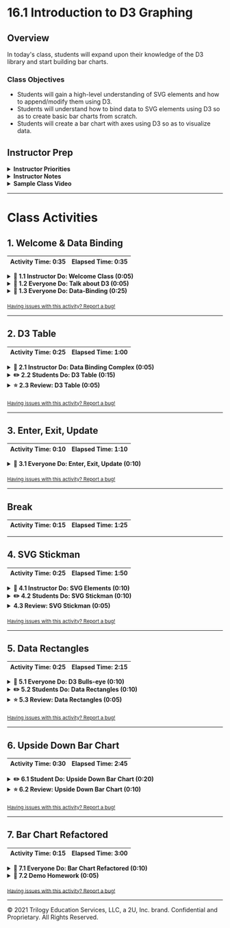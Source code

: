 # 16.1 Introduction to D3 Graphing

## Overview

In today's class, students will expand upon their knowledge of the D3 library and start building bar charts.

### Class Objectives

* Students will gain a high-level understanding of SVG elements and how to append/modify them using D3.
* Students will understand how to bind data to SVG elements using D3 so as to create basic bar charts from scratch.
* Students will create a bar chart with axes using D3 so as to visualize data.

## Instructor Prep

<details>
  <summary><strong>Instructor Priorities</strong></summary>

* Students should have a firm understanding of scalable vector graphics and their benefits over other image formats.

* Students should be able to append SVG elements to a web page and style them according to a dataset

* The class should have a firm understanding of how to bind SVG elements to data through using D3.

* Students should feel confident in their ability to create a basic bar chart with axes using D3 and SVG elements.

</details>

<details>
  <summary><strong>Instructor Notes</strong></summary>

* The overall purpose of today's lesson is to have students create a basic bar chart and walk away with an understanding of some key D3 concepts.

* D3 can be very daunting at first. Let your students know that practice makes perfect in this case and that, the more they work with this library, the more sense it will make to them.

* Please reference our [Student FAQ](../../../05-Instructor-Resources/README.md#unit-16-d3) for answers to questions frequently asked by students of this program. If you have any recommendations for additional questions, feel free to log an issue or a pull request with your desired additions.

* Have your TAs reference the [6.3-TimeTracker](TimeTracker.xlsx) to help keep track of time during class.

</details>

<details>
  <summary><strong>Sample Class Video</strong></summary>

* To view an example class lecture visit (Note video may not reflect latest lesson plan):
  [Class Video](https://codingbootcamp.hosted.panopto.com/Panopto/Pages/Viewer.aspx?id=0d99d7a9-0342-41f4-94ca-a87b00084283)

</details>

- - -

# Class Activities

## 1. Welcome & Data Binding

| Activity Time:       0:35 |  Elapsed Time:      0:35  |
|---------------------------|---------------------------|

<details>
  <summary><strong>📣 1.1 Instructor Do: Welcome Class (0:05)</strong></summary>

* Take a moment to welcome your class and introduce them to this weeks topic: D3!

* We briefly discussed D3 a few weeks ago when we first began learning about web technologies, but we'll start class off by slacking out the following links for students to browse for a few minutes:

* [D3 Official Website](https://d3js.org/)

* [D3 Gallery](https://github.com/d3/d3/wiki/Gallery)

* Students should expect to be called on to tell the class something they've learned about D3.

* Send out the following files for students to reference as they progress through this week's activities:

  [D3_Reference_Guide](../Supplemental/D3_Reference_Guide.pdf)

  [StudentGuide](../StudentGuide.md)

</details>

<details>
  <summary><strong>🎉 1.2 Everyone Do: Talk about D3 (0:05)</strong></summary>

* After students have had a few minutes to browse the links slacked out, have a few volunteers tell the class what they were able to learn about D3.

* Try asking students the following:

  1. What does D3 stand for?

     * Data-Driven-Documents

  2. What language is D3 written in?

     * Plain JavaScript, it's a JavaScript library.

  3. What are some examples of types of charts that can be created with D3?

     * Bar Charts, Line Charts, Bubble Charts, Tree Layouts. Even maps such as Choropleth maps can be created using D3.

  4. What are some of D3's features?

     * **Selections**: D3 makes it simple to create, read, and update elements in the DOM with its easy to follow method chaining syntax.

     * **Transitions**: D3 makes animating and transitioning elements on the page a breeze.

     * **Data-Binding**: D3 allows us to associate data with elements in the DOM, or elements which will appear in the DOM later. With this, we bind the data once and can programmatically change and update parts of the DOM as the data changes.

</details>

<details>
  <summary><strong>🎉 1.3 Everyone Do: Data-Binding (0:25)</strong></summary>

* Instructor Notes:

  * This activity should be live coded in the console as along with students. It is designed for students to explore how D3 data binding affects DOM elements.

  * Use the [demo.js](Activities/01-Evr_Binding_Data/Solved/demo.js) for guidance as you live code.

  * Take time and allow students to follow along and catch up when needed.

* Open [index.html](Activities/01-Evr_Binding_Data/Solved/index.html) in a browser window, send out the [unsolved folder](Activities/01-Evr_Binding_Data/Unsolved) and ask students to open [index.html](Activities/01-Evr_Binding_Data/Unsolved/index.html) in a browser and follow along. A javascript file has also been included if they choose to use it for notes.

  1. **.each()**

  * First, review with students how to select DOM elements using D3. Ask the students how they would go about selecting all of the `li` elements inside of `ul` tag. This code returns a selection object containing all of the `li` elements from the DOM.

  ![01-Evr_Binding_Data-each1](Images/01-Evr_Binding_Data-each1.png)

  * Chaining this selection object with the `.each()` method allows us to call a function on each of the elements in the object. In this case, we use the optional parameters `(d, i)` which, by default, is the data property of the element as well as its index in the selector object. This is very similar to using `.map()` or `.forEach()` to iterate through the array.

  * Here we use the `this` keyword to log the element.

  * The data object is undefined because we have yet to bind data to these elements.

    ![01-Evr_Binding_Data-each2](Images/01-Evr_Binding_Data-each2.png)

  2. **.data()**

  * Chaining .data() with the selector allows us to bind data to the selected elements.

  * Demonstrate to students that using the `.data()` method allows us to pass an array and each item in the array is bound to the elements one-by-one. However, if the array length does not match the number of elements in the selector object, not all elements may be updated or some of the items in the array may be ignored. We will address this further in part 4.

    ![01-Evr_Binding_Data-data1](Images/01-Evr_Binding_Data-data1.png)

  * You may want to show students where the data property is changed within the selector object.

    ![01-Evr_Binding_Data-data2](Images/01-Evr_Binding_Data-data2.png)

  3. **Multiple Methods**

  * Once data is bound to an element, we can use a variety of functions to manipulate those elements. Here, we use `text()` with a callback function. This callback function is called with each element in the selection.

  ![01-Evr_Binding_Data-multiple1](Images/01-Evr_Binding_Data-multiple1.png)

  * We can also modify the data property before assigning new text.

    ![01-Evr_Binding_Data-multiple2](Images/01-Evr_Binding_Data-multiple2.png)

  4. **.enter()**

  * As seen in Part 2, the `data()` method has limitations when the amount of data does not match the number of selected elements. Once again, demonstrate that this code ignores the last two items in the array because they are the only the elements with which to bind the data.

    ![01-Evr_Binding_Data-enter1](Images/01-Evr_Binding_Data-enter1.png)

  * Show them attempting to append a new `li` will also not give them the desired result.

    ![01-Evr_Binding_Data-enter2](Images/01-Evr_Binding_Data-enter2.png)

  * After running the above code, demonstrate the effect of the code by showing them the html elements in the inspector.

    ![01-Evr_Binding_Data-fail](Images/01-Evr_Binding_Data-fail.png)

  * To handle additional data, we complete a two step process. First, we update the existing elements. Then, we create new elements by using `enter()` to create a sub-selection for the data that hasn't been mapped to an element yet. They are just waiting for a nice element to come along so they can settle down.

    ![01-Evr_Binding_Data-enter_correct](Images/01-Evr_Binding_Data-enter_correct.png)

  * Note that we will cover an easier way to complete this process later.

  * Using `.enter()` without first updating the current elements will result in the original elements retaining their data property while new elements are created.

    ![01-Evr_Binding_Data-enter_output2](Images/01-Evr_Binding_Data-enter_output2.png)

  5. **.exit()**

  * In order to remove an element based on the number of data properties, use `.exit()` and `.remove()`. `exit()` creates a selection of the surplus, and `.remove()` removes those elements from the DOM.

  ![01-Evr_Binding_Data-exit](Images/01-Evr_Binding_Data-exit.png)

</details>

<sub>[Having issues with this activity? Report a bug!](https://bit.ly/2JSY3CJ)</sub>

- - -

## 2. D3 Table

| Activity Time:       0:25 |  Elapsed Time:      1:00  |
|---------------------------|---------------------------|

<details>
  <summary><strong>📣 2.1 Instructor Do: Data Binding Complex (0:05)</strong></summary>

* Open [index.html](Activities/02-Ins_Complex_Data/Solved/index.html) in a browser to demonstrate the application, then open the file in a text editor to show students the html.

  * The file uses bootstrap which gives access to their styling and classes.

  * There is a `div` with class `img-gallery` that also utilizes bootstrap's grid system with the `row` class.

  * The task will require creating a `div` with class `column-md-4`, as well as the class `thumbnail` for each gif from `complexData`.

* Open [demo.js](Activities/02-Ins_Complex_Data/Solved/index.html) and go over the code with students.

  * First, select the `div` with the class `img-gallery`.

  * Then, select all `div`s in the `img-gallery div` even though none currently exist. This ensures that we have the right selector object structure.

  * Use .data() with `.enter()` to create placeholder elements for the data (a.k.a. a virtual selection). Then, use `append("div")` to append a `div` element to those placeholders.

  * The `classed()` method allows us to assign these `div`s a class. The second parameter should be a boolean. `true` will add class to the element while `false` will remove that class.

  * Lastly, `html()` will allow us to set the html inside of those `div` elements to an image tag with a src url. Note that `d` refers to a single item from the array. In this case, each item is an object, so `d.url` refers to the url inside of the object.

  ![02-Ins_Complex_Data1](Images/02-Ins_Complex_Data1.png)

  * View the changes in the browser console.

  ![02-Ins_Complex_Data2](Images/02-Ins_Complex_Data2.png)

</details>

<details>
  <summary><strong>✏️ 2.2 Students Do: D3 Table (0:15)</strong></summary>

* In this activity students will create a D3 Table using data binding.

* Open [index.html](Activities/03-Stu_D3_Table/Solved/index.html) in a browser to demonstrate the final product.

* **Files:**

  * [index.html](Activities/03-Stu_D3_Table/Unsolved/index.html)

  * [table.js](Activities/03-Stu_D3_Table/Unsolved/table.js)

* **Instructions:**

  * Use the starter code provided to create a table using D3 data binding.

  * Your code should use D3 data binding to create a table from the `austin_weather` data provided.

* **Hint:**

  * Use the `.html()` method to add several `td` elements inside each table row.

</details>

<details>
  <summary><strong>⭐ 2.3 Review: D3 Table (0:05)</strong></summary>

* Open [table.js](Activities/03-Stu_D3_Table/Solved/table.js) and go over the code line-by-line with students.

* First, select `tbody` and then use `selectAll("tr")` to return a selector object.

* Then, bind the data, and use `enter()` in conjunction with `.append("tr")` to create table rows for each item in the austin_weather array.

* Finally, use the `html()` method to add table cells containing the information from each object in the array.

  ![03-Stu_D3_Table](Images/03-Stu_D3_Table.png)

</details>

<sub>[Having issues with this activity? Report a bug!](https://bit.ly/2yAPTwu)</sub>

- - -

## 3. Enter, Exit, Update

| Activity Time:       0:10 |  Elapsed Time:      1:10  |
|---------------------------|---------------------------|

<details>
  <summary><strong>🎉 3.1 Everyone Do: Enter, Exit, Update (0:10)</strong></summary>

* Open [index.html](Activities/04-Evr_Enter_Exit_Update/Solved/index.html) in a browser. Send the [04-Evr_Enter_Exit_Update](Activities/04-Evr_Enter_Exit_Update/Solved) files to students so that they may follow along with the exercise.

* Open the inspector in the browser to show students the current html elements. Highlight for students that we used css styling to create blocks for the class `.temps`. Also point out that these elements are child elements of a div with the id `content`.

  ![04-Evr_Enter_Exit_Update_html](Images/04-Evr_Enter_Exit_Update_html.png)

* Go through the sets of code in [demo.js](Activities/04-Evr_Enter_Exit_Update/Solved/index.html) by live coding or copy and pasting into the console.

  1. **Basic Data Bind**

  * Run the first set of code in the console so that students may see its effect. Ask a student to explain it to the class.

  * Make sure the following points are covered:

    * First, a selection is created that contains all of the divs with the class `temps`.

    * The `.data()` function is used to bind the data to each of the selected divs. After data binding, the style for each div element is changed using the `.style()` function. The `.style()` function uses the data bound to each element to change the height of the div by returning the concatenation of d (the integer in the austin_temps array) with px which is required to set the height.

    * Make sure to stress that this process only updates current elements. No additional elements are created to represent the last two items in the array.

    ![04-Evr_Enter_Exit_Update_bind](Images/04-Evr_Enter_Exit_Update_bind.png)

  2. **Updating New Elements**

  * Refresh the browser so that students can correctly see the effect of the next piece of the code.

  * Run the code under #2 in the demo.js file in the console. Show the students that only the new elements are affected. Ask the students to volunteer an answer as to why that is the case.

    * Using `enter()` with `append()` creates a sub-selection of only new elements.

    * These must be given the correct class in order apply the original styling then adjust the height.

    ![04-Evr_Enter_Exit_Update_new](Images/04-Evr_Enter_Exit_Update_new.png)

  3. **Only Updating Old Elements**

  * Refresh the browser and run the code in part 3. Give students some time to think about why the height of all the elements were not changed by this code before asking for a volunteer.

  * Highlight the following:

    * Once we chain the `selection` variable with `enter()` and `append()`  it creates a sub-selection of only the new elements.

    * Since we never return the sub-selection to a variable, when we style `selection`, it only styles the original elements. If we were to reassign the selection variable during the step with `enter()`, the styling changes would only be applied to the new elements.

    ![04-Evr_Enter_Exit_Update_old](Images/04-Evr_Enter_Exit_Update_old.png)

  4. **Updating Old and New Elements**

  * Refresh the browser and either live code or copy/paste the code from part 4 into the console. Go over the code before showing students the output.

    * The use of `merge()` after appending new elements now changes the selection object to include both new and old elements.

    * Now, when we use `.style()` to update the height, all elements are affected.

    ![04-Evr_Enter_Exit_Update_all](Images/04-Evr_Enter_Exit_Update_all.png)

  5. **Exit Pattern Revisited**

  * Before running part 5 in the console, refresh the page and go over the code.

    * The code here is designed to handle an array length of any size.

      * If there is additional data present, the code will append and merge those new items into the selection.

      * If there is less data than elements, the extra elements without bound data will simply be removed using the `.exit().remove()` sequence.

      ![04-Evr_Enter_Exit_Update_all](Images/04-Evr_Enter_Exit_Update_all.png)

  6. **One Function to Handle Everything**

  * By putting the above sequence into a function as shown in part 6, we can handle any combination of data and elements. This is know as the `enter, update, exit pattern`.

  * Show students the function in part six and then demonstrate how it works for the data under Test 1 and Test 2.

    ![04-Evr_Enter_Exit_Update_function](Images/04-Evr_Enter_Exit_Update_function.png)

</details>

<sub>[Having issues with this activity? Report a bug!](https://bit.ly/2VaowRF)</sub>

- - -

## Break

| Activity Time:       0:15 |  Elapsed Time:      1:25  |
|---------------------------|---------------------------|

- - -

## 4. SVG Stickman

| Activity Time:       0:25 |  Elapsed Time:      1:50  |
|---------------------------|---------------------------|

<details>
  <summary><strong>📣 4.1 Instructor Do: SVG Elements (0:10)</strong></summary>

* Up to this point in time, we have been using HTML and CSS to create basic web pages and layouts but have not specifically used them to create unique images on the page. Through using **S**calable **V**ector **G**raphics, however, we can in a sense "draw" images on the page as if it were a painter's canvas.

  * SVG is an XML-based vector image format for two-dimensional graphics that supports interactivity and animation. All modern web browsers now include SVG rendering support.

  * As opposed to bitmap images (JPEG, GIF, PNG) which become more visibly pixelated when scaled up, SVG files can scale to any size and retain their smoothness. Send out the following link to show students an example of SVG vs. PNG at different scales. [SVG vs PNG](http://www.compatt.com/lab/IandA/IandA_00-00-02.htm)

* Open [05-Ins_SVG](Activities/05-Ins_SVG/Solved/index.html) both in a text editor and a browser and show the class how an SVG element is being used to draw shapes on the screen.

  * The `<svg>` tag tells the browser that we are going to be using scalable vector graphics to draw on the page. All of the shapes drawn are relative to the height wand width of this DOM.

  * The tags within the `<svg>` tells the browser which shape is being drawn.

    * Each shape has different requirements and standards for how the shape is drawn. For example, the `x` and `y` attributes in the `<rect>` tag refer the upper left hand corner of the shape while the circle requires a `cx` and `cy` attribute. These attributes refer to the center of the circle. A line requires two set of coordinates for the start and end of the line.

    ![Basic SVG1](Images/05-Ins_SVG1.png)

    * Change the attributes of the shapes to demonstrate how an SVG works.

      * Adjust the attributes of the elements. Show the students that if I shapes dimensions go beyond the dimensions of the SVG viewport, the shape is cut off.

      * Also, show the students that by default, the first element is at the "back" of the SVG while the last element is at the "front". In other words, the first element listed is "painted" first, then other elements can be "painted" on top.

      ![Basic SVG2](Images/05-Ins_SVG2.png)

    * We can also change the styling of the rectangle by applying CSS rules to it as well.

      ![Basic SVG2](Images/05-Ins_SVG2.png)

</details>

<details>
  <summary><strong>✏️ 4.2 Students Do: SVG Stickman (0:10)</strong></summary>

* In this activity, students will research and utilize SVG elements to create a stick figure.

* **Instructions:**

  * Create a new html file, then use SVG shapes to draw an SVG Stickman.

* **Hint:**

  * [SVG Shape Reference](https://developer.mozilla.org/en-US/docs/Web/SVG/Tutorial/Basic_Shapes)

</details>

<details>
  <summary><strong> 4.3 Review: SVG Stickman (0:05)</strong></summary>

* Since this is a student artist rendering of a stickman, they are bound to have different solutions. However, highlight the use of the `stroke`, `stroke-width`, and `fill` attributes here used to create an open circle.

  ![06-Stu_SVG_Stickman](Images/06-Stu_SVG_Stickman.png)

</details>

<sub>[Having issues with this activity? Report a bug!](https://bit.ly/3bWJ0UP)</sub>

- - -

## 5. Data Rectangles

| Activity Time:       0:25 |  Elapsed Time:      2:15  |
|---------------------------|---------------------------|

<details>
  <summary><strong>📣 5.1 Everyone Do: D3 Bulls-eye (0:10)</strong></summary>

* The goal of this activity is to create a bulls-eye using data binding and SVG files.

* Open and send out [index.html](Activities/07-Evr_D3_Bullseye/Solved/index.html) and  students so that they may follow along as you live code using [demo.js](Activities/07-Evr_D3_Bullseye/Solved/demo.js) as a reference. Explain the code as you enter it line by line into the console.

* First, show students how to use D3 to create a single circle with an open center.

  1. Note that the `<body>` of the html is empty so all elements will be made from scratch.

  2. Add an `svg` element to the page and save it to a variable.

  3. Then, chain the variable with the `attr()` method to give assign its height and width.

  4. Append a single circle to the SVG and assign it the appropriate attributes.

```javascript
var svg = d3.select("body").append("svg")
svg.attr("width","100px").attr("height", "100px");

svg.append("circle")
  .attr("cx", 50)
  .attr("cy", 25)
  .attr("r", 25)
  .attr("stroke", "gray")
  .attr("stroke-width", "5")
  .attr("fill", "none")
```

* Refresh the page and explain that since concentric circles, like in a bulls-eye, have the same center coordinates, we can use D3 to bind an array of varying radii to `<circle>` elements and create 3 circles of varying size.

  1. Follow steps two and three from above to append an svg to the body and set its height and width.

  2. Create a selector object named `circles` by chaining the `svg` variable with  `selectAll("circles")`. Remember that this is required to set up the appropriate selector object structure.

  3. Create a variable to hold an array with data that will eventually be assigned to the radius, `r`, attribute. The array will have to hold values in descending order since the want to render the largest circle first and end with the smallest.

  4. Use the `enter()` and `append()` methods to create new circles bound to your array. All attributes remain constant except the radius.

```javascript
var svg = d3.select("body").append("svg");

svg.attr("width", "100px").attr("height", "100px");

var circles = svg.selectAll("circle");

var rValues = [40, 25, 10];

circles.data(rValues)
    .enter()
    .append("circle")
    .attr("cx", 50)
    .attr("cy", 50)
    .attr("r", function(d) {
      return d;
    })
    .attr("stroke", "black")
    .attr("stroke-width", "5")
    .attr("fill", "red");
```

  ![07-Evr_D3_Bullseye3](Images/07-Evr_D3_Bullseye3.png)

</details>

<details>
  <summary><strong>✏️ 5.2 Students Do: Data Rectangles (0:10)</strong></summary>

* This activity requires students to use D3 and data binding to append a rectangle with a dynamic height to the page.

* **Files:**

  * [index.html](Activities/08-Stu_Data_Rectangles/Unsolved/index.html)

  * [app.js](Activities/08-Stu_Data_Rectangles/Unsolved/app.js)

  * [style.css](Activities/08-Stu_Data_Rectangles/Unsolved/style.css)

  * [README.md](Activities/08-Stu_Data_Rectangles/README.md)

* **Instructions:**

  * Use the given javascript file and D3 to accomplish this following.

    1. Append an `SVG` element to the div provided in the starter html file. The SVG element should have a width of 600 px and a height of 400 px. Create a variable to reference this element.

    2. Bind the data from the given `booksReadThisYear` array and append a rectangle with a height ten times the value of the the item in the array.

* **Bonus**

  * Using the given css file, change your javascript so that when you hover over the rectangle it changes color.

</details>

<details>
  <summary><strong>⭐ 5.3 Review: Data Rectangles (0:05)</strong></summary>

* Open [app.js](Activities/08-Stu_Data_Rectangles/Solved/app.js) and go over the code with students.

  * First, we create an SVG element within the `<div>` with id `svg-area` with the height and width requested.

    * Explain that, although the exercises today created basic web applications with a single visualization, as they become more complicated it is common practice to use classes and ids to stay organized.

  * In a case this like this, where there is only one data point, one option is to append an element first and then bind it to the single item array. Here, the enter pattern was not necessary but it yields an equivalent result.

  * Then, set the attributes of the rectangle while setting the `height` dynamically.

  * For the bonus, the css file is given and can be utilized by simply using `classed()` to set the class of the rectangle to `bar`.

  ![08-Stu_Data_Rectangles](Images/08-Stu_DataRectangles.png)

</details>

<sub>[Having issues with this activity? Report a bug!](https://bit.ly/2JNC0NT)</sub>

- - -

## 6. Upside Down Bar Chart

| Activity Time:       0:30 |  Elapsed Time:      2:45  |
|---------------------------|---------------------------|

<details>
  <summary><strong>✏️ 6.1 Student Do: Upside Down Bar Chart (0:20)</strong></summary>

* This activity builds off the last. Here, students build their own bar chart using data binding from a given dataset.

* **Files**

  * [index.html](Activities/09-Stu_UpsideDownBarChart/Unsolved/index.html)

  * [app.js](Activities/09-Stu_UpsideDownBarChart/Unsolved/app.js)

* **Instructions:**

  * Add code to [app.js](Activities/09-Stu_UpsideDownBarChart/Unsolved/app.js) in order to complete a bar chart using data binding.

  * Position and style each bar based on the data it represents.

* **Bonus:**

  * So far we have been making vertical bar charts exclusively... But we could also apply what we have learned thus far to making horizontal bar charts! Using your newfound knowledge of data-binding and graphing using D3, see if you can create a horizontal bar chart!

  * Since the next step in creating bar charts is to flip them right-side-up, experiment with your code a little bit and see if you can figure out how to manage this.

* **Hints:**

  * Look at the previous activities for reference!

  * See this [article on data-joins with D3](https://bost.ocks.org/mike/join/), written by D3 creator, Mike Bostock.

</details>

<details>
  <summary><strong>⭐ 6.2 Review: Upside Down Bar Chart (0:10)</strong></summary>

* While this activity is similar to [08-Stu_Data_Rectangles](Activities/08-Stu_Data_Rectangles/Solved), there are a couple of extra challenges involved.

* Open [09-Stu_UpsideDownBarChart](Activities/09-Stu_UpsideDownBarChart/Solved/app.js) and go over the code with students.

  * Create an svg inside of the id `svg-area` and set its height and width. Create a reference with a variable.

    ![09-Stu_UpsideDownBarChart1](Images/09-Stu_UpsideDownBarChart1.png)

  * Create the appropriate selector object by using \`selectAll("rects").

  * Use the enter pattern.

  * Set width. Set height dynamically by increasing the data value by a factor of 10.

  * The x coordinate must move over by more than the width each time a rectangle is created. In this example, the width is 50px. In order to have a spacing of 10px, use a callback function with two parameters: d, for data, and i, for the index in the array. Increase the x coordinate of the bar by 60 each time by returning `i * 60`.

    ![09-Stu_UpsideDownBarChart2](Images/09-Stu_UpsideDownBarChart2.png)

  * For the first bonus, creating a horizontal bar chart is as simple as flipping the x and y attributes. For example, create width and the y coordinate of the rectangle dynamically rather than the height and x-coordinate.

    ![09-Stu_UpsideDownBarChart3](Images/09-Stu_UpsideDownBarChart3.png)

  * For the second bonus, explain that the bars are drawn from top down. In order for them to be flush with what would be the x-axis, you must move them down the svg element by the distance they are from the bottom. This can be calculated by taking the difference of the height of the svg and the height of the bar. Adding this piece of code to the vertical chart creation will accomplish this:

  ![09-Stu_UpsideDownBarChart4](Images/09-Stu_UpsideDownBarChart4.png)

</details>

<sub>[Having issues with this activity? Report a bug!](https://bit.ly/39T8hxw)</sub>

- - -

## 7. Bar Chart Refactored

| Activity Time:       0:15 |  Elapsed Time:      3:00  |
|---------------------------|---------------------------|

<details>
  <summary><strong>🎉 7.1 Everyone Do: Bar Chart Refactored (0:10)</strong></summary>

* Have students keep their code from [09-Stu_UpsideDownBarChart](Activities/09-Stu_UpsideDownBarChart/) open for this next activity and have them follow along.

* Using [09-Stu_UpsideDownBarChart](Activities/09-Stu_UpsideDownBarChart/Solved/app.js) live code additions and changes until it matches [10-Evr_Groups](Activities/10-Evr_Bar_Chart_Refactored/Solved/app.js).

* Explain the following:

  * It is common practice to use `g` (group) tag for SVG elements. This allows changes like geometric transformations to be applied to the entire group.

  * After the code where a reference to the svg is created, create a variable called `svgGroup` by appending `g`, and using `attr()` to set the `transform` attribute equal to `translate(50, 100)`.

    * Explain to students that this means that the group will be moved right 50px and down 100px. 50 will be added to the original x-coordinate of the group, and 100 will be added to the original y coordinate of the group.

    * Send out this link to give students more reference on this topic: <https://bost.ocks.org/mike/d3/workshop/#107>

  * Replace `svg` before the `selectAll` method with `svgGroup` because we want to append the rectangles to the group inside of the SVG.

  ![10-Evr_Bar_Chart_Refactored1](Images/10-Evr_Bar_Chart_Refactored1.png)

  * Open [10-Evr_Groups](Activities/10-Evr_Bar_Chart_Refactored/Solved/index.html) in a browser to show students the output of the code. Also open the inspector and show them how the group is organized.

  ![10-Evr_Bar_Chart_Refactored2](Images/10-Evr_Bar_Chart_Refactored2.png)

</details>

<details>
  <summary><strong>📣 7.2 Demo Homework (0:05)</strong></summary>

* If time allows, show student what they will be able to create this week for the homework assignment.

  * Open [16-D3 HW Solution](../../../02-Homework/16-D3/Solutions), run a server, and open [index.html](../../../02-Homework/16-D3/Solutions) by visiting `localhost:8000`.

  * Click on the axis titles to show students how the graph transitions dynamically.

</details>

<sub>[Having issues with this activity? Report a bug!](https://bit.ly/3dXJAU9)</sub>

- - -

© 2021 Trilogy Education Services, LLC, a 2U, Inc. brand. Confidential and Proprietary. All Rights Reserved.
